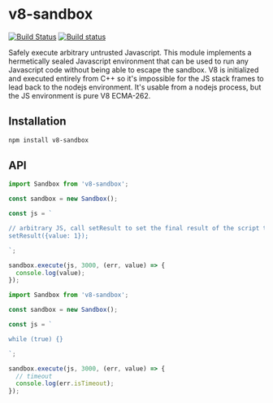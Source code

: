 # v8-sandbox

[![Build Status](https://travis-ci.org/fulcrumapp/v8-sandbox.svg?branch=master)](https://travis-ci.org/fulcrumapp/v8-sandbox)
[![Build status](https://ci.appveyor.com/api/projects/status/1drnn1nksas414gr?svg=true)](https://ci.appveyor.com/project/Fulcrum/v8-sandbox)


Safely execute arbitrary untrusted Javascript. This module implements a hermetically sealed Javascript environment that can be used to run any Javascript code without being able to escape the sandbox. V8 is initialized and executed entirely from C++ so it's impossible for the JS stack frames to lead back to the nodejs environment. It's usable from a nodejs process, but the JS environment is pure V8 ECMA-262.

## Installation

```sh
npm install v8-sandbox
```

## API

```js
import Sandbox from 'v8-sandbox';

const sandbox = new Sandbox();

const js = `

// arbitrary JS, call setResult to set the final result of the script to accommodate async code
setResult({value: 1});

`;

sandbox.execute(js, 3000, (err, value) => {
  console.log(value);
});
```

```js
import Sandbox from 'v8-sandbox';

const sandbox = new Sandbox();

const js = `

while (true) {}

`;

sandbox.execute(js, 3000, (err, value) => {
  // timeout
  console.log(err.isTimeout);
});
```
